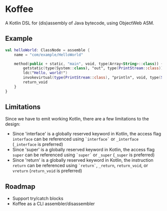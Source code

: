 # Koffee

A Kotlin DSL for (dis)assembly of Java bytecode, using ObjectWeb ASM.

## Example

```kotlin
val helloWorld: ClassNode = assemble {
    name = "com/example/HelloWorld"

    method(public + static, "main", void, type(Array<String>::class)) {
        getstatic(type(System::class), "out", type(PrintStream::class))
        ldc("Hello, world!")
        invokevirtual(type(PrintStream::class), "println", void, type(String::class))
        return_void
    }
}
```

## Limitations

Since we have to emit working Kotlin, there are a few limitations to the design:

- Since 'interface' is a globally reserved keyword in Kotlin, the access flag `interface` can be referenced using
`` `interface` `` or `_interface` (`_interface` is preferred)
- Since 'super' is a globally reserved keyword in Kotlin, the access flag `super` can be referenced using
`` `super` `` or `_super` (`_super` is preferred)
- Since 'return' is a globally reserved keyword in Kotlin, the instruction `return` can be referenced using
`` `return` ``, `_return`, `return_void`, or `vreturn` (`return_void` is preferred)

## Roadmap

- Support try/catch blocks
- Koffee as a CLI assembler/disassembler
